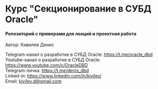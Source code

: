 # Курс "Секционирование в СУБД Oracle"
#### Репозиторий с примерами для лекций и проектная работа

Автор: Кивилев Денис  

Telegram-канал о разработке в СУБД Oracle: https://t.me/oracle_dbd  
Youtube-канал о разработке в СУБД Oracle: https://www.youtube.com/c/OracleDBD  
Telegram-личка: https://t.me/denis_dbd  
Linked-in: https://www.linkedin.com/in/kivilev/  
Email: kivilev.d@gmail.com  
